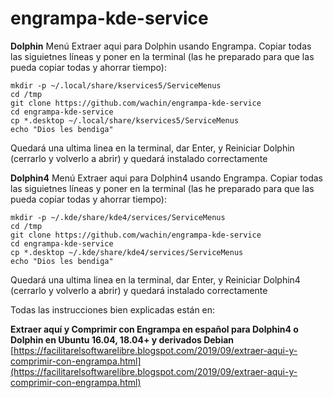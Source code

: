 # engrampa-kde-service

**Dolphin**
Menú Extraer aqui para Dolphin usando Engrampa. Copiar todas las siguietnes líneas y poner en la terminal (las he preparado para que las pueda copiar todas y ahorrar tiempo):


	mkdir -p ~/.local/share/kservices5/ServiceMenus
	cd /tmp
	git clone https://github.com/wachin/engrampa-kde-service
	cd engrampa-kde-service
	cp *.desktop ~/.local/share/kservices5/ServiceMenus
	echo "Dios les bendiga"
	
Quedará una ultima linea en la terminal, dar Enter, y Reiniciar Dolphin (cerrarlo y volverlo a abrir) y quedará instalado correctamente


**Dolphin4**
Menú Extraer aqui para Dolphin4 usando Engrampa. Copiar todas las siguietnes líneas y poner en la terminal (las he preparado para que las pueda copiar todas y ahorrar tiempo):


	mkdir -p ~/.kde/share/kde4/services/ServiceMenus
	cd /tmp
	git clone https://github.com/wachin/engrampa-kde-service
	cd engrampa-kde-service
	cp *.desktop ~/.kde/share/kde4/services/ServiceMenus
	echo "Dios les bendiga"


Quedará una ultima linea en la terminal, dar Enter, y Reiniciar Dolphin4 (cerrarlo y volverlo a abrir) y quedará instalado correctamente




Todas las instrucciones bien explicadas están en:

**Extraer aquí y Comprimir con Engrampa en español para Dolphin4 o Dolphin en Ubuntu 16.04, 18.04+ y derivados Debian**
[https://facilitarelsoftwarelibre.blogspot.com/2019/09/extraer-aqui-y-comprimir-con-engrampa.html](https://facilitarelsoftwarelibre.blogspot.com/2019/09/extraer-aqui-y-comprimir-con-engrampa.html) 



